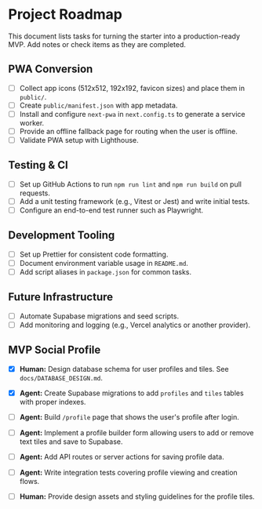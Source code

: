 # Project Roadmap

This document lists tasks for turning the starter into a production-ready MVP. Add notes or check items as they are completed.

## PWA Conversion
- [ ] Collect app icons (512x512, 192x192, favicon sizes) and place them in `public/`.
- [ ] Create `public/manifest.json` with app metadata.
- [ ] Install and configure `next-pwa` in `next.config.ts` to generate a service worker.
- [ ] Provide an offline fallback page for routing when the user is offline.
- [ ] Validate PWA setup with Lighthouse.

## Testing & CI
- [ ] Set up GitHub Actions to run `npm run lint` and `npm run build` on pull requests.
- [ ] Add a unit testing framework (e.g., Vitest or Jest) and write initial tests.
- [ ] Configure an end-to-end test runner such as Playwright.

## Development Tooling
- [ ] Set up Prettier for consistent code formatting.
- [ ] Document environment variable usage in `README.md`.
- [ ] Add script aliases in `package.json` for common tasks.

## Future Infrastructure
- [ ] Automate Supabase migrations and seed scripts.
- [ ] Add monitoring and logging (e.g., Vercel analytics or another provider).

## MVP Social Profile
 - [x] **Human:** Design database schema for user profiles and tiles. See `docs/DATABASE_DESIGN.md`.
 - [x] **Agent:** Create Supabase migrations to add `profiles` and `tiles` tables with proper indexes.
- [ ] **Agent:** Build `/profile` page that shows the user's profile after login.
- [ ] **Agent:** Implement a profile builder form allowing users to add or remove text tiles and save to Supabase.
- [ ] **Agent:** Add API routes or server actions for saving profile data.
- [ ] **Agent:** Write integration tests covering profile viewing and creation flows.
- [ ] **Human:** Provide design assets and styling guidelines for the profile tiles.

